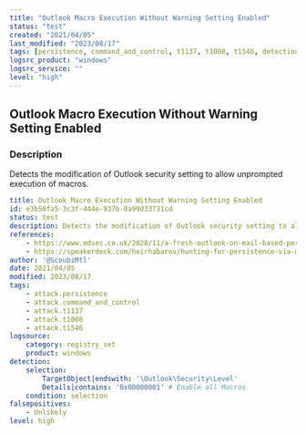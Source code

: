 ```yaml
---
title: "Outlook Macro Execution Without Warning Setting Enabled"
status: "test"
created: "2021/04/05"
last_modified: "2023/08/17"
tags: [persistence, command_and_control, t1137, t1008, t1546, detection_rule]
logsrc_product: "windows"
logsrc_service: ""
level: "high"
---
```


## Outlook Macro Execution Without Warning Setting Enabled

### Description

Detects the modification of Outlook security setting to allow unprompted execution of macros.

```yml
title: Outlook Macro Execution Without Warning Setting Enabled
id: e3b50fa5-3c3f-444e-937b-0a99d33731cd
status: test
description: Detects the modification of Outlook security setting to allow unprompted execution of macros.
references:
    - https://www.mdsec.co.uk/2020/11/a-fresh-outlook-on-mail-based-persistence/
    - https://speakerdeck.com/heirhabarov/hunting-for-persistence-via-microsoft-exchange-server-or-outlook?slide=53
author: '@ScoubiMtl'
date: 2021/04/05
modified: 2023/08/17
tags:
    - attack.persistence
    - attack.command_and_control
    - attack.t1137
    - attack.t1008
    - attack.t1546
logsource:
    category: registry_set
    product: windows
detection:
    selection:
        TargetObject|endswith: '\Outlook\Security\Level'
        Details|contains: '0x00000001' # Enable all Macros
    condition: selection
falsepositives:
    - Unlikely
level: high

```
